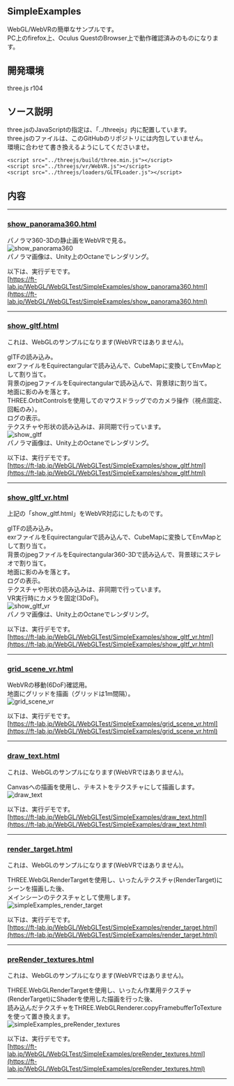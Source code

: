 ## SimpleExamples

WebGL/WebVRの簡単なサンプルです。    
PC上のfirefox上、Oculus QuestのBrowser上で動作確認済みのものになります。    

## 開発環境

three.js r104    

## ソース説明

three.jsのJavaScriptの指定は、「../threejs」内に配置しています。    
three.jsのファイルは、このGitHubのリポジトリには内包していません。    
環境に合わせて書き換えるようにしてくださいませ。    

    <script src="../threejs/build/three.min.js"></script>
    <script src="../threejs/vr/WebVR.js"></script>
    <script src="../threejs/loaders/GLTFLoader.js"></script>		

## 内容
----
### [show_panorama360.html](./show_panorama360.html)    

パノラマ360-3Dの静止画をWebVRで見る。    
![show_panorama360](../images/simpleExamples_show_panorama360.jpg)     
パノラマ画像は、Unity上のOctaneでレンダリング。    

以下は、実行デモです。    
[https://ft-lab.jp/WebGL/WebGLTest/SimpleExamples/show_panorama360.html](https://ft-lab.jp/WebGL/WebGLTest/SimpleExamples/show_panorama360.html)    

----

### [show_gltf.html](./show_gltf.html)    

これは、WebGLのサンプルになります(WebVRではありません)。    

glTFの読み込み。    
exrファイルをEquirectangularで読み込んで、CubeMapに変換してEnvMapとして割り当て。    
背景のjpegファイルをEquirectangularで読み込んで、背景球に割り当て。    
地面に影のみを落とす。    
THREE.OrbitControlsを使用してのマウスドラッグでのカメラ操作（視点固定、回転のみ）。    
ログの表示。    
テクスチャや形状の読み込みは、非同期で行っています。     
![show_gltf](../images/simpleExamples_show_gltf.jpg)     
パノラマ画像は、Unity上のOctaneでレンダリング。    

以下は、実行デモです。    
[https://ft-lab.jp/WebGL/WebGLTest/SimpleExamples/show_gltf.html](https://ft-lab.jp/WebGL/WebGLTest/SimpleExamples/show_gltf.html)    

----

### [show_gltf_vr.html](./show_gltf_vr.html)    

上記の「show_gltf.html」をWebVR対応にしたものです。    

glTFの読み込み。    
exrファイルをEquirectangularで読み込んで、CubeMapに変換してEnvMapとして割り当て。    
背景のjpegファイルをEquirectangular360-3Dで読み込んで、背景球にステレオで割り当て。    
地面に影のみを落とす。    
ログの表示。    
テクスチャや形状の読み込みは、非同期で行っています。     
VR実行時にカメラを固定(3DoF)。    
![show_gltf_vr](../images/simpleExamples_show_gltf_vr.jpg)     
パノラマ画像は、Unity上のOctaneでレンダリング。    

以下は、実行デモです。    
[https://ft-lab.jp/WebGL/WebGLTest/SimpleExamples/show_gltf_vr.html](https://ft-lab.jp/WebGL/WebGLTest/SimpleExamples/show_gltf_vr.html)    

----

### [grid_scene_vr.html](./grid_scene_vr.html)    

WebVRの移動(6DoF)確認用。    
地面にグリッドを描画（グリッドは1m間隔）。    
![grid_scene_vr](../images/simpleExamples_grid_scene_vr.jpg)     

以下は、実行デモです。    
[https://ft-lab.jp/WebGL/WebGLTest/SimpleExamples/grid_scene_vr.html](https://ft-lab.jp/WebGL/WebGLTest/SimpleExamples/grid_scene_vr.html)    

----

### [draw_text.html](./draw_text.html)    

これは、WebGLのサンプルになります(WebVRではありません)。    

Canvasへの描画を使用し、テキストをテクスチャにして描画します。    
![draw_text](../images/simpleExamples_draw_text.jpg)     

以下は、実行デモです。    
[https://ft-lab.jp/WebGL/WebGLTest/SimpleExamples/draw_text.html](https://ft-lab.jp/WebGL/WebGLTest/SimpleExamples/draw_text.html)    

----

### [render_target.html](./render_target.html)    

これは、WebGLのサンプルになります(WebVRではありません)。    

THREE.WebGLRenderTargetを使用し、いったんテクスチャ(RenderTarget)にシーンを描画した後、    
メインシーンのテクスチャとして使用します。    
![simpleExamples_render_target](../images/simpleExamples_render_target.jpg)     

以下は、実行デモです。    
[https://ft-lab.jp/WebGL/WebGLTest/SimpleExamples/render_target.html](https://ft-lab.jp/WebGL/WebGLTest/SimpleExamples/render_target.html)    

----

### [preRender_textures.html](./preRender_textures.html)    

これは、WebGLのサンプルになります(WebVRではありません)。    

THREE.WebGLRenderTargetを使用し、いったん作業用テクスチャ(RenderTarget)にShaderを使用した描画を行った後、    
読み込んだテクスチャをTHREE.WebGLRenderer.copyFramebufferToTextureを使って置き換えます。    
![simpleExamples_preRender_textures](../images/simpleExamples_preRender_textures.jpg)     

以下は、実行デモです。    
[https://ft-lab.jp/WebGL/WebGLTest/SimpleExamples/preRender_textures.html](https://ft-lab.jp/WebGL/WebGLTest/SimpleExamples/preRender_textures.html)    

----
